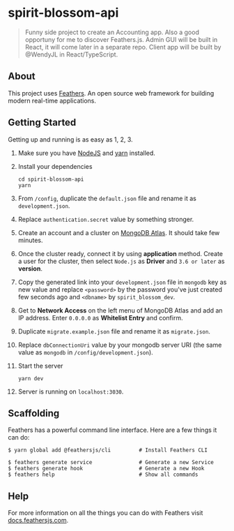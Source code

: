 # spirit-blossom-api

> Funny side project to create an Accounting app. Also a good opportuny for me to discover Feathers.js.
> Admin GUI will be built in React, it will come later in a separate repo.
> Client app will be built by @WendyJL in React/TypeScript.

## About

This project uses [Feathers](http://feathersjs.com). An open source web framework for building modern real-time applications.

## Getting Started

Getting up and running is as easy as 1, 2, 3.

1. Make sure you have [NodeJS](https://nodejs.org/) and [yarn](https://yarnpkg.com/) installed.
2. Install your dependencies

    ```
    cd spirit-blossom-api
    yarn
    ```

3. From `/config`, duplicate the `default.json` file and rename it as `development.json`.

4. Replace `authentication.secret` value by something stronger.

5. Create an account and a cluster on [MongoDB Atlas](https://www.mongodb.com/cloud/atlas). It should take few minutes.

6. Once the cluster ready, connect it by using **application** method. Create a user for the cluster, then select `Node.js` as **Driver** and `3.6 or later` as **version**.

7. Copy the generated link into your `development.json` file in `mongodb` key as new value and replace `<password>` by the password you've just created few seconds ago and `<dbname>` by `spirit_blossom_dev`.

8. Get to **Network Access** on the left menu of MongoDB Atlas and add an IP address. Enter `0.0.0.0` as **Whitelist Entry** and confirm.

9. Duplicate `migrate.example.json` file and rename it as `migrate.json`.

10. Replace `dbConnectionUri` value by your mongodb server URI (the same value
as `mongodb` in `/config/development.json`).

11. Start the server

    ```
    yarn dev
    ```

12. Server is running on `localhost:3030`.

## Scaffolding

Feathers has a powerful command line interface. Here are a few things it can do:

```
$ yarn global add @feathersjs/cli         # Install Feathers CLI

$ feathers generate service               # Generate a new Service
$ feathers generate hook                  # Generate a new Hook
$ feathers help                           # Show all commands
```

## Help

For more information on all the things you can do with Feathers visit [docs.feathersjs.com](http://docs.feathersjs.com).
